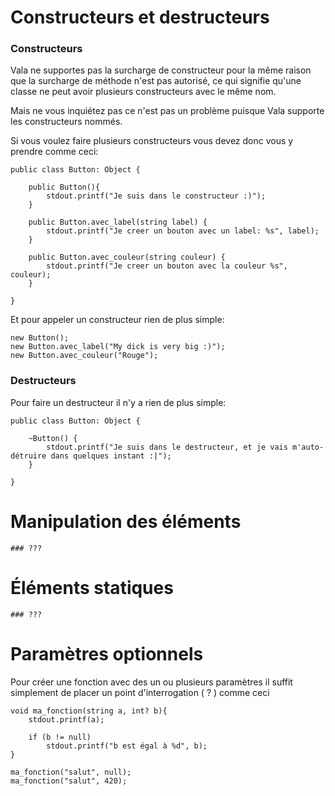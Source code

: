 # Constructeurs et destructeurs

### Constructeurs

Vala ne supportes pas la surcharge de constructeur pour la même raison que la surcharge de méthode n'est pas autorisé, ce qui signifie qu'une classe ne peut avoir plusieurs constructeurs avec le même nom. 

Mais ne vous inquiétez pas ce n'est pas un problème puisque Vala supporte les constructeurs nommés.

Si vous voulez faire plusieurs constructeurs vous devez donc vous y prendre comme ceci:

```vala
public class Button: Object {

    public Button(){
        stdout.printf("Je suis dans le constructeur :)");
    }
    
    public Button.avec_label(string label) {
        stdout.printf("Je creer un bouton avec un label: %s", label);
    }
    
    public Button.avec_couleur(string couleur) {
        stdout.printf("Je creer un bouton avec la couleur %s", couleur);
    }
    
}
```

Et pour appeler un constructeur rien de plus simple:

```vala
new Button();
new Button.avec_label("My dick is very big :)");
new Button.avec_couleur("Rouge");
```

### Destructeurs

Pour faire un destructeur il n'y a rien de plus simple:

```vala
public class Button: Object {

    ~Button() {
        stdout.printf("Je suis dans le destructeur, et je vais m'auto-détruire dans quelques instant :|");    
    }
    
}
```


# Manipulation des éléments

    ### ???

# Éléments statiques

    ### ???

# Paramètres optionnels

Pour créer une fonction avec des un ou plusieurs paramètres il suffit simplement de placer un point d'interrogation ( ? ) comme ceci
```vala
void ma_fonction(string a, int? b){
    stdout.printf(a);
    
    if (b != null)
        stdout.printf("b est égal à %d", b);
}

ma_fonction("salut", null);
ma_fonction("salut", 420);
```